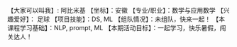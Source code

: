 【大家可以叫我】: 阿比米基
【坐标】：安徽
【专业/职业】：数学与应用数学
【兴趣爱好】： 足球
【项目技能】：DS, ML
【组队情况】：未组队，快来一起！
【本课程学习基础】：NLP, prompt, ML
【本期活动目标】：一起学习，快乐暑假，闯关达人！